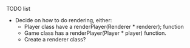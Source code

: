 TODO list
* Decide on how to do rendering, either:
  * Player class have a renderPlayer(Renderer * renderer); function
  * Game class has a renderPlayer(Player * player) function.
  * Create a renderer class?